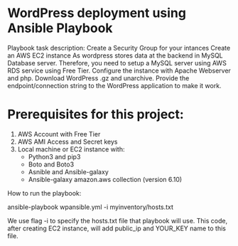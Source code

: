 # WordPress deployment using Ansible Playbook
Playbook task description:
Create a Security Group for your intances
Create an AWS EC2 instance
As wordpress stores data at the backend in MySQL Database server. Therefore, you need to setup a MySQL server using AWS RDS service using Free Tier.
Configure the instance with Apache Webserver and php.
Download WordPress .gz and unarchive.
Provide the endpoint/connection string to the WordPress application to make it work.

# Prerequisites for this project:
1. AWS Account with Free Tier
2. AWS AMI Access and Secret keys
3. Local machine or EC2 instance with:
   - Python3 and pip3
   - Boto and Boto3
   - Asnible and Ansible-galaxy
   - Ansible-galaxy amazon.aws collection (version 6.10)

How to run the playbook:

ansible-playbook wpansible.yml -i myinventory/hosts.txt 

We use flag -i to specify the hosts.txt file that playbook will use. This code, after creating EC2 instance, will add public_ip and YOUR_KEY name to this file.
